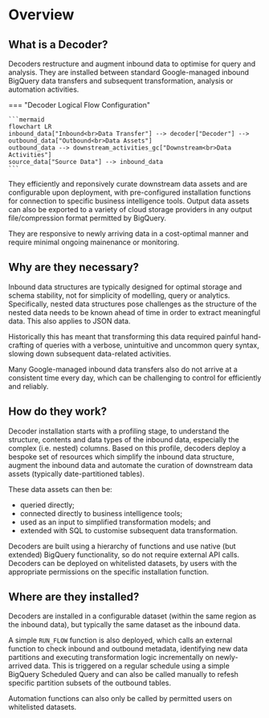 # Overview
## What is a Decoder?
Decoders restructure and augment inbound data to optimise for query and analysis.  They are installed between standard Google-managed inbound BigQuery data transfers and subsequent transformation, analysis or automation activities.

=== "Decoder Logical Flow Configuration"

    ```mermaid
    flowchart LR
    inbound_data["Inbound<br>Data Transfer"] --> decoder["Decoder"] --> outbound_data["Outbound<br>Data Assets"]
    outbound_data --> downstream_activities_gc["Downstream<br>Data Activities"]
    source_data["Source Data"] --> inbound_data
    ```

They efficiently and reponsively curate downstream data assets and are configurable upon deployment, with pre-configured installation functions for connection to specific business intelligence tools. Output data assets can also be exported to a variety of cloud storage providers in any output file/compression format permitted by BigQuery.

They are responsive to newly arriving data in a cost-optimal manner and require minimal ongoing mainenance or monitoring.

## Why are they necessary?
Inbound data structures are typically designed for optimal storage and schema stability, not for simplicity of modelling, query or analytics. Specifically, nested data structures pose challenges as the structure of the nested data needs to be known ahead of time in order to extract meaningful data. This also applies to JSON data.

Historically this has meant that transforming this data required painful hand-crafting of queries with a verbose, unintuitive and uncommon query syntax, slowing down subsequent data-related activities.

Many Google-managed inbound data transfers also do not arrive at a consistent time every day, which can be challenging to control for efficiently and reliably.

## How do they work?
Decoder installation starts with a profiling stage, to understand the structure, contents and data types of the inbound data, especially the complex (i.e. nested) columns. Based on this profile, decoders deploy a bespoke set of resources which simplify the inbound data structure, augment the inbound data and automate the curation of downstream data assets (typically date-partitioned tables).

These data assets can then be:

- queried directly;
- connected directly to business intelligence tools;
- used as an input to simplified transformation models; and 
- extended with SQL to customise subsequent data transformation.

Decoders are built using a hierarchy of functions and use native (but extended) BigQuery functionality, so do not require external API calls. Decoders can be deployed on whitelisted datasets, by users with the appropriate permissions on the specific installation function.

## Where are they installed?
Decoders are installed in a configurable dataset (within the same region as the inbound data), but typically the same dataset as the inbound data. 

A simple `RUN_FLOW` function is also deployed, which calls an external function to check inbound and outbound metadata, identifying new data partitions and executing transformation logic incrementally on newly-arrived data.  This is triggered on a regular schedule using a simple BigQuery Scheduled Query and can also be called manually to refesh specific partition subsets of the outbound tables.

Automation functions can also only be called by permitted users on whitelisted datasets.


